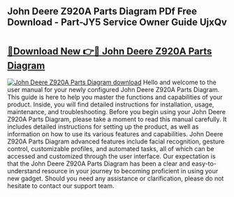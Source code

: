 ## John Deere Z920A Parts Diagram PDf Free Download - Part-JY5 Service Owner Guide UjxQv

# <h2><a href="http://dfro7v.blite.top/?on=John+Deere+Z920A+Parts+Diagram">🔗Download New 👉🔴 John Deere Z920A Parts Diagram</a></h2>

[![John Deere Z920A Parts Diagram download](https://i.imgur.com/lujVjoI.png)](http://dfro7v.blite.top/?on=John+Deere+Z920A+Parts+Diagram)
Hello and welcome to the user manual for your newly configured John Deere Z920A Parts Diagram. This guide is here to help you master the functions and capabilities of your product. Inside, you will find detailed instructions for installation, usage, maintenance, and troubleshooting. Before you begin using your John Deere Z920A Parts Diagram, please take a moment to read this manual carefully. It includes detailed instructions for setting up the product, as well as information on how to use its various features and capabilities. John Deere Z920A Parts Diagram advanced features include facial recognition, gesture control, customizable profiles, and automated tasks, all of which can be accessed and customized through the user interface. Our expectation is that the John Deere Z920A Parts Diagram has been a clear and easy-to-understand resource in your journey to becoming proficient in using your new gadget. Should you need any assistance or clarification, please do not hesitate to contact our support team.
